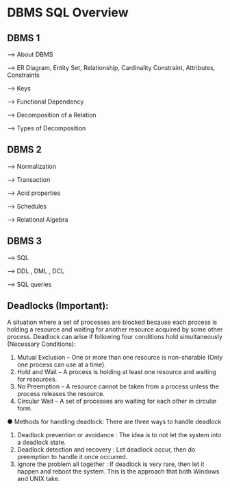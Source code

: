 # DBMS SQL Overview

## DBMS 1
--> About DBMS 


--> ER Diagram, Entity Set, Relationship, Cardinality Constraint, Attributes, Constraints


--> Keys


--> Functional Dependency


--> Decomposition of a Relation


--> Types of Decomposition


## DBMS 2
--> Normalization


--> Transaction 


--> Acid properties


--> Schedules


--> Relational Algebra

## DBMS 3
--> SQL 


--> DDL , DML , DCL 


--> SQL queries 


## Deadlocks (Important):
A situation where a set of processes are blocked because each process is holding a resource and waiting for another resource acquired by some other process. Deadlock can arise if following four conditions hold simultaneously (Necessary Conditions):

1. Mutual Exclusion – One or more than one resource is non-sharable (Only one process can use at a time).
2. Hold and Wait – A process is holding at least one resource and waiting for resources.
3. No Preemption – A resource cannot be taken from a process unless the process releases the resource.
4. Circular Wait – A set of processes are waiting for each other in circular form.

● Methods for handling deadlock: There are three ways to handle deadlock
1. Deadlock prevention or avoidance : The idea is to not let the system into a deadlock state.
2. Deadlock detection and recovery : Let deadlock occur, then do preemption to handle it once occurred.
3. Ignore the problem all together : If deadlock is very rare, then let it happen and reboot the system. This is the approach that both Windows and UNIX take.
